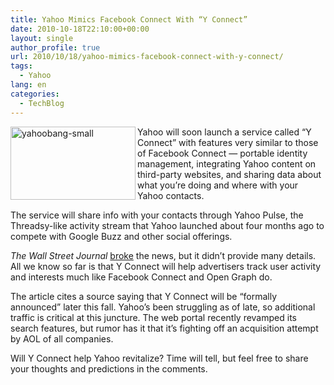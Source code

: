 ```yaml
---
title: Yahoo Mimics Facebook Connect With “Y Connect”
date: 2010-10-18T22:10:00+00:00
layout: single
author_profile: true
url: 2010/10/18/yahoo-mimics-facebook-connect-with-y-connect/
tags:
  - Yahoo
lang: en
categories: 
  - TechBlog
---
```

[<img title="yahoobang-small" border="0" alt="yahoobang-small" align="left" src="http://lh5.ggpht.com/_vaUVXcmC3OI/TLy-4EZMVyI/AAAAAAAACtk/zlzqAoNIS84/yahoobang-small_thumb%5B3%5D.gif?imgmax=800" width="200" height="117" />](http://lh3.ggpht.com/_vaUVXcmC3OI/TLy-z86PvhI/AAAAAAAACtg/KqKKG8MoeDI/s1600-h/yahoobang-small%5B5%5D.gif)Yahoo will soon launch a service called “Y Connect” with features very similar to those of Facebook Connect — portable identity management, integrating Yahoo content on third-party websites, and sharing data about what you’re doing and where with your Yahoo contacts. 

The service will share info with your contacts through Yahoo Pulse, the Threadsy-like activity stream that Yahoo launched about four months ago to compete with Google Buzz and other social offerings.

_The Wall Street Journal_ [broke](http://online.wsj.com/article/SB10001424052702304250404575558442735374452.html) the news, but it didn’t provide many details. All we know so far is that Y Connect will help advertisers track user activity and interests much like Facebook Connect and Open Graph do.

The article cites a source saying that Y Connect will be “formally announced” later this fall. Yahoo’s been struggling as of late, so additional traffic is critical at this juncture. The web portal recently revamped its search features, but rumor has it that it’s fighting off an acquisition attempt by AOL of all companies.

Will Y Connect help Yahoo revitalize? Time will tell, but feel free to share your thoughts and predictions in the comments.